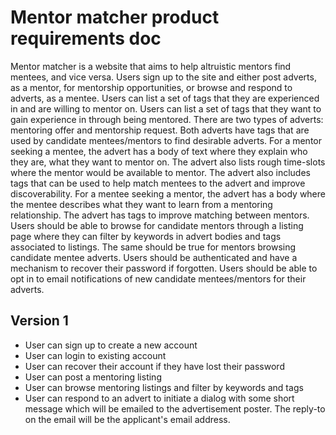 # Mentor matcher product requirements doc

Mentor matcher is a website that aims to help altruistic mentors find mentees,
and vice versa.
Users sign up to the site and either post adverts, as a mentor, for mentorship
opportunities, or browse and respond to adverts, as a mentee.
Users can list a set of tags that they are experienced in and are willing to
mentor on.
Users can list a set of tags that they want to gain experience in through
being mentored.
There are two types of adverts: mentoring offer and mentorship request.
Both adverts have tags that are used by candidate mentees/mentors to find
desirable adverts.
For a mentor seeking a mentee, the advert has a body of text where they explain
who they are, what they want to mentor on. The advert also lists rough
time-slots where the mentor would be available to mentor. The advert also
includes tags that can be used to help match mentees to the advert and improve
discoverability.
For a mentee seeking a mentor, the advert has a body where the mentee describes
what they want to learn from a mentoring relationship. The advert has tags to
improve matching between mentors.
Users should be able to browse for candidate mentors through a listing page
where they can filter by keywords in advert bodies and tags associated to
listings. The same should be true for mentors browsing candidate mentee
adverts.
Users should be authenticated and have a mechanism to recover their password if
forgotten.
Users should be able to opt in to email notifications of new candidate
mentees/mentors for their adverts.

## Version 1
* User can sign up to create a new account
* User can login to existing account
* User can recover their account if they have lost their password
* User can post a mentoring listing 
* User can browse mentoring listings and filter by keywords and tags
* User can respond to an advert to initiate a dialog with some short message
  which will be emailed to the advertisement poster. The reply-to on the email
  will be the applicant's email address.
